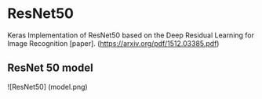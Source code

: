 # ResNet50
Keras Implementation of ResNet50 based on the Deep Residual Learning for Image Recognition [paper]. (https://arxiv.org/pdf/1512.03385.pdf)

## ResNet 50 model
![ResNet50] (model.png)
